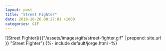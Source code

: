 ```yaml
---
layout: post
title: "Street Fighter"
date: 2018-10-26 08:27:01 +1000
categories: GIF
---
```


![Street Fighter]({{"/assets/images/gifs/street-fighter.gif" | prepend: site.url }}
"Street Fighter") {%- include default/jorge.html -%}
